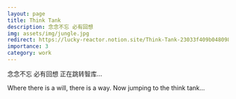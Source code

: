 ```yaml
---
layout: page
title: Think Tank
description: 念念不忘 必有回想
img: assets/img/jungle.jpg
redirect: https://lucky-reactor.notion.site/Think-Tank-23033f409b048098bee2c4aa9d2092a8
importance: 3
category: work
---
```


念念不忘 必有回想 正在跳转智库...

Where there is a will, there is a way. Now jumping to the think tank...
